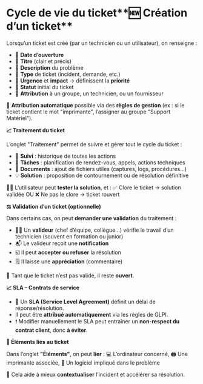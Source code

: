 # Cycle de vie du ticket**🆕 Création d’un ticket**

Lorsqu’un ticket est créé (par un technicien ou un utilisateur), on renseigne :

- 📅 **Date d’ouverture**
- 🧾 **Titre** (clair et précis)
- 📝 **Description** du problème
- 🔁 **Type** de ticket (incident, demande, etc.)
- 🚨 **Urgence** et **impact** → définissent la **priorité**
- 🧍 **Statut** initial du ticket
- 👥 **Attribution** à un groupe, un technicien, ou un fournisseur

📌 **Attribution automatique** possible via des **règles de gestion** (ex : si le ticket contient le mot "imprimante", l’assigner au groupe "Support Matériel").



**📈 Traitement du ticket**

L’onglet "Traitement" permet de suivre et gérer tout le cycle du ticket :

- 💬 **Suivi** : historique de toutes les actions
- 📅 **Tâches** : planification de rendez-vous, appels, actions techniques
- 📎 **Documents** : ajout de fichiers utiles (captures, logs, procédures…)
- 💡 **Solution** : proposition de contournement ou de résolution définitive

🧑‍💻 L’utilisateur peut **tester la solution**, et : ✅ Clore le ticket → solution validée OU ❌ Ne pas le clore → ticket rouvert



**⚖️ Validation d’un ticket (optionnelle)**

Dans certains cas, on peut **demander une validation** du traitement :

- 👨‍🏫 Un **valideur** (chef d’équipe, collègue…) vérifie le travail d’un technicien (souvent en formation ou junior)
- 📬 Le valideur reçoit une **notification**
- ☑️ Il peut **accepter ou refuser** la résolution
- 🗒️ Il laisse une **appréciation** (commentaire)

🎯 Tant que le ticket n’est pas validé, il reste **ouvert**.



**📈 SLA – Contrats de service**

- 🎯 Un **SLA (Service Level Agreement)** définit un délai de réponse/résolution.
- Il peut être **attribué automatiquement** via les règles de GLPI.
- ❗ Modifier manuellement le SLA peut entraîner un **non-respect du contrat client**, donc **à éviter**.



**🔗 Éléments liés au ticket**

Dans l’onglet **"Éléments"**, on peut **lier** : 💻 L’ordinateur concerné, 🖨️ Une imprimante associée, 🧩 Un logiciel impliqué dans le problème

📌 Cela aide à mieux **contextualiser** l’incident et accélérer sa résolution.
